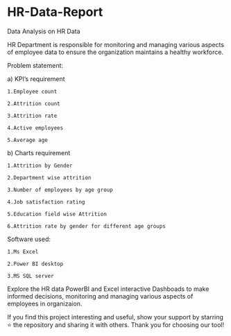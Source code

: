 # HR-Data-Report
Data Analysis on HR Data


HR Department is responsible for monitoring and managing various aspects of employee data to ensure the organization maintains a healthy workforce.


Problem statement:

a)	KPI’s requirement

	1.Employee count

	2.Attrition count

	3.Attrition rate

	4.Active employees

	5.Average age

b)	Charts requirement

	1.Attrition by Gender

	2.Department wise attrition

	3.Number of employees by age group

	4.Job satisfaction rating

	5.Education field wise Attrition

	6.Attrition rate by gender for different age groups


Software used:

	1.Ms Excel
	
	2.Power BI desktop
	
	3.MS SQL server


 Explore the HR data PowerBI and Excel interactive Dashboads to make informed decisions, monitoring and managing various aspects of employees in organizaion.

 
If you find this project interesting and useful, show your support by starring ⭐ the repository and sharing it with others. Thank you for choosing our tool!


